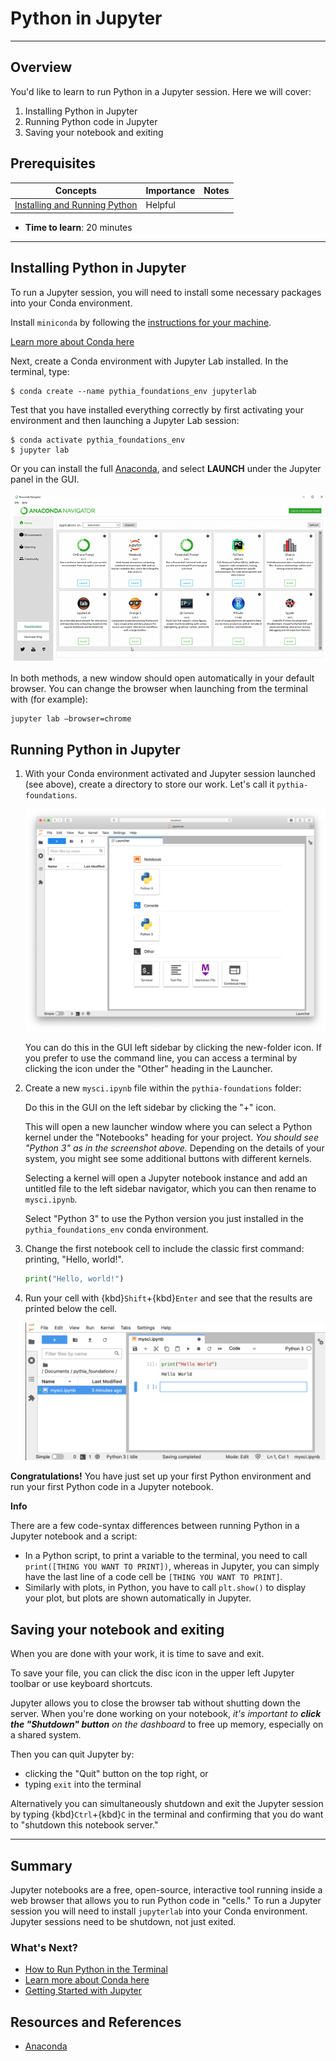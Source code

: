 # Python in Jupyter

---

## Overview

You'd like to learn to run Python in a Jupyter session. Here we will cover:

1.  Installing Python in Jupyter
2.  Running Python code in Jupyter
3.  Saving your notebook and exiting

## Prerequisites

| Concepts                                                                                                  | Importance | Notes |
| --------------------------------------------------------------------------------------------------------- | ---------- | ----- |
| [Installing and Running Python](https://foundations.projectpythia.org/foundations/how-to-run-python.html) | Helpful    |       |

- **Time to learn**: 20 minutes

---

## Installing Python in Jupyter

To run a Jupyter session, you will need to install some necessary packages into your Conda environment.

Install `miniconda` by following the [instructions for your machine](https://docs.conda.io/en/latest/miniconda.html).

[Learn more about Conda here](conda.md)

Next, create a Conda environment with Jupyter Lab installed. In the terminal, type:

```
$ conda create --name pythia_foundations_env jupyterlab
```

Test that you have installed everything correctly by first activating your environment and then launching a Jupyter Lab session:

```
$ conda activate pythia_foundations_env
$ jupyter lab
```

Or you can install the full [Anaconda](https://www.anaconda.com/products/distribution), and select **LAUNCH** under the Jupyter panel in the GUI.

![Anaconda Navigator](../images/Anaconda.png)

In both methods, a new window should open automatically in your default browser. You can change the browser when launching from the terminal with (for example):

```
jupyter lab —browser=chrome
```

## Running Python in Jupyter

1. With your Conda environment activated and Jupyter session launched (see above), create a directory to store our work. Let's call it `pythia-foundations`.

   ![Jupyter GUI](../images/jupyter_gui.png)

   You can do this in the GUI left sidebar by clicking the new-folder icon. If you prefer to use the command line, you can access a terminal by clicking the icon under the "Other" heading in the Launcher.

2. Create a new `mysci.ipynb` file within the `pythia-foundations` folder:

   Do this in the GUI on the left sidebar by clicking the "+" icon.

   This will open a new launcher window where you can select a Python kernel under the "Notebooks" heading for your project. _You should see "Python 3" as in the screenshot above._ Depending on the details of your system, you might see some additional buttons with different kernels.

   Selecting a kernel will open a Jupyter notebook instance and add an untitled file to the left sidebar navigator, which you can then rename to `mysci.ipynb`.

   Select "Python 3" to use the Python version you just installed in the `pythia_foundations_env` conda environment.

3. Change the first notebook cell to include the classic first command: printing, "Hello, world!".

   ```python
   print("Hello, world!")
   ```

4. Run your cell with {kbd}`Shift`\+{kbd}`Enter` and see that the results are printed below the cell.

   ![Jupyter - Hello World](../images/mysci.png)

**Congratulations!** You have just set up your first Python environment and run your first Python code in a Jupyter notebook.

<div class="admonition alert alert-info">
    <p class="admonition-title" style="font-weight:bold">Info</p>
    There are a few code-syntax differences between running Python in a Jupyter notebook and a script:
    <ul>
        <li>In a Python script, to print a variable to the terminal, you need to call <code>print([THING YOU WANT TO PRINT])</code>, whereas in Jupyter, you can simply have the last line of a code cell be <code>[THING YOU WANT TO PRINT]</code>.</li>
        <li>Similarly with plots, in Python, you have to call <code>plt.show()</code> to display your plot, but plots are shown automatically in Jupyter.</li>
    </ul>
</div>


## Saving your notebook and exiting

When you are done with your work, it is time to save and exit.

To save your file, you can click the disc icon in the upper left Jupyter toolbar or use keyboard shortcuts.

Jupyter allows you to close the browser tab without shutting down the server. When you're done working on your notebook, _it's important to **click the "Shutdown" button** on the dashboard_ to free up memory, especially on a shared system.

Then you can quit Jupyter by:

- clicking the "Quit" button on the top right, or
- typing `exit` into the terminal

Alternatively you can simultaneously shutdown and exit the Jupyter session by typing
{kbd}`Ctrl`\+{kbd}`C` in the terminal and confirming that you do want to
"shutdown this notebook server."

---

## Summary

Jupyter notebooks are a free, open-source, interactive tool running inside a web browser that allows you to run Python code in "cells." To run a Jupyter session you will need to install `jupyterlab` into your Conda environment. Jupyter sessions need to be shutdown, not just exited.

### What's Next?

- [How to Run Python in the Terminal](terminal.md)
- [Learn more about Conda here](conda.md)
- [Getting Started with Jupyter](getting-started-jupyter)

## Resources and References

- [Anaconda](https://www.anaconda.com/products/distribution)
